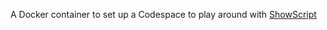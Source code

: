 A Docker container to set up a Codespace to play around with [ShowScript](https://github.com/MCParks/ShowScript)

